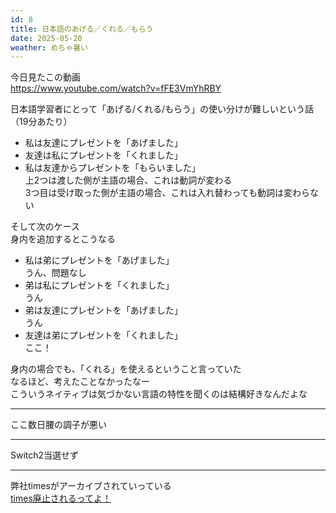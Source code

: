 ```yaml
---
id: 8
title: 日本語のあげる／くれる／もらう
date: 2025-05-20
weather: めちゃ暑い
---
```

今日見たこの動画  
https://www.youtube.com/watch?v=fFE3VmYhRBY

日本語学習者にとって「あげる/くれる/もらう」の使い分けが難しいという話（19分あたり）


- 私は友達にプレゼントを「あげました」
- 友達は私にプレゼントを「くれました」
- 私は友達からプレゼントを「もらいました」  
上2つは渡した側が主語の場合、これは動詞が変わる  
3つ目は受け取った側が主語の場合、これは入れ替わっても動詞は変わらない


そして次のケース  
身内を追加するとこうなる

- 私は弟にプレゼントを「あげました」  
うん、問題なし
- 弟は私にプレゼントを「くれました」  
うん
- 弟は友達にプレゼントを「あげました」  
うん
- 友達は弟にプレゼントを「くれました」  
ここ！

身内の場合でも、「くれる」を使えるということ言っていた  
なるほど、考えたことなかったなー  
こういうネイティブは気づかない言語の特性を聞くのは結構好きなんだよな

---

ここ数日腰の調子が悪い

---

Switch2当選せず

---

弊社timesがアーカイブされていっている  
[times廃止されるってよ！](/blog/6)
